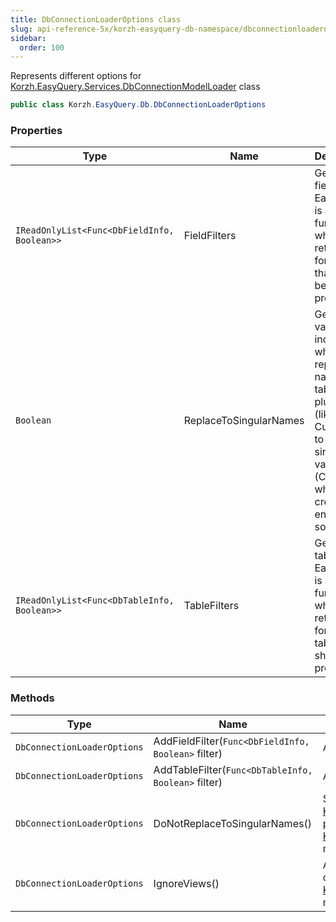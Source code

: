 ```yaml
---
title: DbConnectionLoaderOptions class
slug: api-reference-5x/korzh-easyquery-db-namespace/dbconnectionloaderoptions-class
sidebar:
  order: 100
---
```


Represents different options for [Korzh.EasyQuery.Services.DbConnectionModelLoader](///////////////easyquery/docs/api-reference-5x/korzh-easyquery-services-namespace/dbconnectionmodelloader-class) class
```csharp
public class Korzh.EasyQuery.Db.DbConnectionLoaderOptions

```

### Properties

| Type | Name | Description | 
| --- | --- | --- | 
| `IReadOnlyList<Func<DbFieldInfo, Boolean>>` | FieldFilters | Gets the field filters. Each filter is a function which returns <c>true</c> for the field that should be processed. | 
| `Boolean` | ReplaceToSingularNames | Gets a value indicating whether replace the name of the table in plural form (like Customers)  to it singular variant (Customer) when we create an entity by some table. | 
| `IReadOnlyList<Func<DbTableInfo, Boolean>>` | TableFilters | Gets the table filters. Each filter is a function which returns <c>true</c> for the tables that should be processed. | 


### Methods

| Type | Name | Description | 
| --- | --- | --- | 
| `DbConnectionLoaderOptions` | AddFieldFilter(`Func<DbFieldInfo, Boolean>` filter) | Adds the field filter. | 
| `DbConnectionLoaderOptions` | AddTableFilter(`Func<DbTableInfo, Boolean>` filter) | Adds the table filter. | 
| `DbConnectionLoaderOptions` | DoNotReplaceToSingularNames() | Sets the value [Korzh.EasyQuery.Db.DbConnectionLoaderOptions.ReplaceToSingularNames](///////////////easyquery/docs/api-reference-5x/korzh-easyquery-db-namespace/dbconnectionloaderoptions-class) property to false.  This function returns the same instance of [Korzh.EasyQuery.Db.DbConnectionLoaderOptions](///////////////easyquery/docs/api-reference-5x/korzh-easyquery-db-namespace/dbconnectionloaderoptions-class) so it can be used in the method chaining calls. | 
| `DbConnectionLoaderOptions` | IgnoreViews() | Add the filter which makes model loader to ignore the views and process only the tables.  This function returns the same instance of [Korzh.EasyQuery.Db.DbConnectionLoaderOptions](///////////////easyquery/docs/api-reference-5x/korzh-easyquery-db-namespace/dbconnectionloaderoptions-class) so it can be used in the method chaining calls. |
